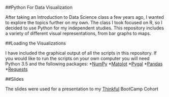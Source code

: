 ##Python For Data Visualization

After taking an Introduction to Data Science class a few years ago, I wanted to explore the topics further on my own. The class I took focused on R, so I decided to use Python for my independent studies. This repository includes a variety of different visual representations, from bar graphs to maps. 

##Loading the Visualizations

I have included the graphical output of all the scripts in this repository. If you would like to run the scripts on your own computer you will need Python 3.5 and the following packages:
*[NumPy](http://www.numpy.org/)
*[Matplot](http://matplotlib.org/)
*[Pygal](http://pygal.org/en/stable/)
*[Pandas](http://pandas.pydata.org/)
*[Requests](http://docs.python-requests.org/en/master/)

##Slides

The slides were used for a presentation to my [Thinkful](https://www.thinkful.com/learn/) BootCamp Cohort 
